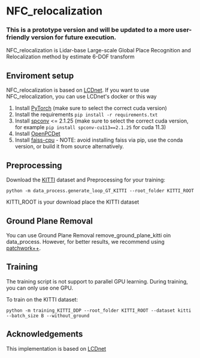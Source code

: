 # NFC_relocalization

### **This is a prototype version and will be updated to a more user-friendly version for future execution.**

NFC_relocalization is Lidar-base Large-scale Global Place Recognition and Relocalization method by estimate 6-DOF transform

## Enviroment setup

NFC_relocalization is based on [LCDnet]. If you want to use NFC_relocalization, you can use LCDnet's docker or this way

1. Install [PyTorch](https://pytorch.org/) (make sure to select the correct cuda version)
2. Install the requirements ```pip install -r requirements.txt```
3. Install [spconv](https://github.com/traveller59/spconv) <= 2.1.25 (make sure to select the correct cuda version, for example ```pip install spconv-cu113==2.1.25``` for cuda 11.3)
4. Install [OpenPCDet](https://github.com/open-mmlab/OpenPCDet)
5. Install [faiss-cpu](https://github.com/facebookresearch/faiss/blob/main/INSTALL.md) - NOTE: avoid installing faiss via pip, use the conda version, or build it from source alternatively.

## Preprocessing

Download the [KITTI](http://semantic-kitti.org/dataset.html#download) dataset and Preprocessing for your training:

```
python -m data_process.generate_loop_GT_KITTI --root_folder KITTI_ROOT
```

KITTI_ROOT is your download place the KITTI dataset



## Ground Plane Removal

You can use Ground Plane Removal remove_ground_plane_kitti oin data_process. However, for better results, we recommend using [patchwork++](https://github.com/url-kaist/patchwork-plusplus).

## Training
The training script is not support to parallel GPU learning. During training, you can only use one GPU.

To train on the KITTI dataset:
```
python -m training_KITTI_DDP --root_folder KITTI_ROOT --dataset kitti --batch_size B --without_ground
```


## Acknowledgements
This implementation is based on [LCDnet]

[LCDnet]: https://github.com/robot-learning-freiburg/LCDNet
